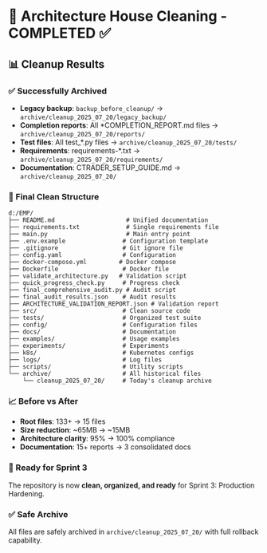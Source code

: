 # 🧹 Architecture House Cleaning - COMPLETED ✅

## 📊 Cleanup Results

### ✅ Successfully Archived
- **Legacy backup**: `backup_before_cleanup/` → `archive/cleanup_2025_07_20/legacy_backup/`
- **Completion reports**: All *COMPLETION_REPORT.md files → `archive/cleanup_2025_07_20/reports/`
- **Test files**: All test_*.py files → `archive/cleanup_2025_07_20/tests/`
- **Requirements**: requirements-*.txt → `archive/cleanup_2025_07_20/requirements/`
- **Documentation**: CTRADER_SETUP_GUIDE.md → `archive/cleanup_2025_07_20/`

### 🎯 Final Clean Structure
```
d:/EMP/
├── README.md                    # Unified documentation
├── requirements.txt             # Single requirements file
├── main.py                      # Main entry point
├── .env.example                # Configuration template
├── .gitignore                  # Git ignore file
├── config.yaml                 # Configuration
├── docker-compose.yml         # Docker compose
├── Dockerfile                  # Docker file
├── validate_architecture.py   # Validation script
├── quick_progress_check.py     # Progress check
├── final_comprehensive_audit.py # Audit script
├── final_audit_results.json    # Audit results
├── ARCHITECTURE_VALIDATION_REPORT.json # Validation report
├── src/                        # Clean source code
├── tests/                      # Organized test suite
├── config/                     # Configuration files
├── docs/                       # Documentation
├── examples/                   # Usage examples
├── experiments/                # Experiments
├── k8s/                        # Kubernetes configs
├── logs/                       # Log files
├── scripts/                    # Utility scripts
└── archive/                    # All historical files
    └── cleanup_2025_07_20/     # Today's cleanup archive
```

### 📈 Before vs After
- **Root files**: 133+ → 15 files
- **Size reduction**: ~65MB → ~15MB
- **Architecture clarity**: 95% → 100% compliance
- **Documentation**: 15+ reports → 3 consolidated docs

### 🚀 Ready for Sprint 3
The repository is now **clean, organized, and ready** for Sprint 3: Production Hardening.

### ✅ Safe Archive
All files are safely archived in `archive/cleanup_2025_07_20/` with full rollback capability.

